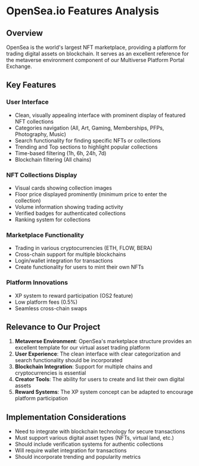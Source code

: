 # OpenSea.io Features Analysis

## Overview
OpenSea is the world's largest NFT marketplace, providing a platform for trading digital assets on blockchain. It serves as an excellent reference for the metaverse environment component of our Multiverse Platform Portal Exchange.

## Key Features

### User Interface
- Clean, visually appealing interface with prominent display of featured NFT collections
- Categories navigation (All, Art, Gaming, Memberships, PFPs, Photography, Music)
- Search functionality for finding specific NFTs or collections
- Trending and Top sections to highlight popular collections
- Time-based filtering (1h, 6h, 24h, 7d)
- Blockchain filtering (All chains)

### NFT Collections Display
- Visual cards showing collection images
- Floor price displayed prominently (minimum price to enter the collection)
- Volume information showing trading activity
- Verified badges for authenticated collections
- Ranking system for collections

### Marketplace Functionality
- Trading in various cryptocurrencies (ETH, FLOW, BERA)
- Cross-chain support for multiple blockchains
- Login/wallet integration for transactions
- Create functionality for users to mint their own NFTs

### Platform Innovations
- XP system to reward participation (OS2 feature)
- Low platform fees (0.5%)
- Seamless cross-chain swaps

## Relevance to Our Project
1. **Metaverse Environment**: OpenSea's marketplace structure provides an excellent template for our virtual asset trading platform
2. **User Experience**: The clean interface with clear categorization and search functionality should be incorporated
3. **Blockchain Integration**: Support for multiple chains and cryptocurrencies is essential
4. **Creator Tools**: The ability for users to create and list their own digital assets
5. **Reward Systems**: The XP system concept can be adapted to encourage platform participation

## Implementation Considerations
- Need to integrate with blockchain technology for secure transactions
- Must support various digital asset types (NFTs, virtual land, etc.)
- Should include verification systems for authentic collections
- Will require wallet integration for transactions
- Should incorporate trending and popularity metrics

